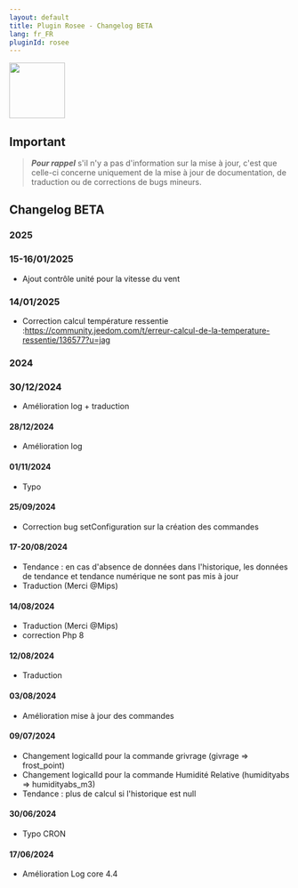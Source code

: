 ```yaml
---
layout: default
title: Plugin Rosee - Changelog BETA
lang: fr_FR
pluginId: rosee
---
```


<img src="{{site.baseurl}}/plugin-rosee/{{site.img}}/rosee_icon.png" class="pluginLogo" width="100" />

## Important

> **_Pour rappel_** s'il n'y a pas d'information sur la mise à jour, c'est que celle-ci concerne uniquement de la mise à jour de documentation, de traduction ou de corrections de bugs mineurs.

## Changelog BETA

### 2025

### 15-16/01/2025

- Ajout contrôle unité pour la vitesse du vent


### 14/01/2025

- Correction calcul température ressentie :https://community.jeedom.com/t/erreur-calcul-de-la-temperature-ressentie/136577?u=jag

### 2024

### 30/12/2024

- Amélioration log + traduction

#### 28/12/2024

- Amélioration log

#### 01/11/2024

- Typo

#### 25/09/2024

- Correction bug setConfiguration sur la création des commandes

#### 17-20/08/2024

- Tendance : en cas d'absence de données dans l'historique, les données de tendance et tendance numérique ne sont pas mis à jour
- Traduction (Merci @Mips)

#### 14/08/2024

- Traduction (Merci @Mips)
- correction Php 8

#### 12/08/2024

- Traduction

#### 03/08/2024

- Amélioration mise à jour des commandes

#### 09/07/2024

- Changement logicalId pour la commande grivrage (givrage => frost_point)
- Changement logicalId pour la commande Humidité Relative (humidityabs => humidityabs_m3)
- Tendance : plus de calcul si l'historique est null

#### 30/06/2024

- Typo CRON

#### 17/06/2024

- Amélioration Log core 4.4

